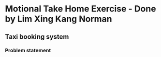 # Motional Take Home Exercise - Done by Lim Xing Kang Norman

## Taxi booking system

### Problem statement